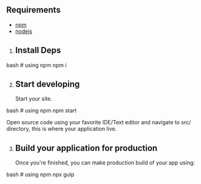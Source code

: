 ## Requirements

- [npm](https://www.npmjs.com/package/npm)
- [nodejs](https://nodejs.org/en/)

1.  ## Install Deps

bash
    # using npm
    npm i

2.  ## Start developing

    Start your site.

bash
    # using npm
    npm start

 
Open source code using your favorite IDE/Text editor and navigate to src/ directory, this is where your application live.

3.  ## Build your application for production

    Once you're finished, you can make production build of your app using:

bash
    # using npm
    npx gulp
